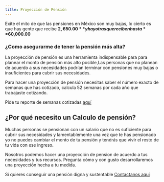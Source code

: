 ```yaml
---
title: Proyección de Pensión
---
```


Exite el mito de que las pensiones en México son muy bajas, lo cierto  es que hay gente que recibe **$2,650.00** y hay otras que reciben hasta **$60,000.00** 

### ¿Como asegurarme de tener la pensión más alta?

La proyección de pensión es una herramienta indispensable para para planear el monto de pensión más alto posible,Las personas que no planean de acuerdo a sus necesidades podrían terminar con pensiones muy bajas o insuficientes para cubrir sus necesidades.

Para hacer una proyección de pensión necesitas saber el número exacto de semanas que has cotizado, calcula 52 semanas por cada año que trabajaste cotizando. 

Pide tu reporte de semanas cotizadas [aquí](http://hlda.imss.gob.mx/hlda/Acceso.do#no-back-button)


## ¿Por qué necesito un Calculo de pensión?

Muchas personas se pensionan con un salario que no es suficiente para cubrir sus necesidades y lamentablemente una vez que te has pensionado yo no puedes cambiar el monto de tu pensión y tendrás que vivir el resto de tu vida con ese ingreso.   


Nosotros podemos hacer una proyección de pension de acuerdo a tus necesidades y tus recursos. Pregunta cómo y con gusto desarrollaremos una proyección hecha a tu medida. 

Si quieres conseguir una pensión digna y sustentable [Contactanos aquí](2018-03-08-contacto.html)
